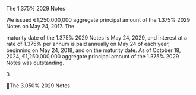 The 1.375% 2029 Notes

We issued €1,250,000,000 aggregate principal amount of the 1.375% 2029 Notes on May 24, 2017. The

maturity date of the 1.375% 2029 Notes is May 24, 2029, and interest at a rate of 1.375% per annum is paid annually
on May 24 of each year, beginning on May 24, 2018, and on the maturity date. As of October 18, 2024,
€1,250,000,000 aggregate principal amount of the 1.375% 2029 Notes was outstanding.

3

The 3.050% 2029 Notes